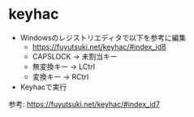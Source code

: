 # keyhac

- Windowsのレジストリエディタで以下を参考に編集
    - https://fuyutsuki.net/keyhac/#index_id8
    - CAPSLOCK -> 未割当キー
    - 無変換キー -> LCtrl
    - 変換キー -> RCtrl
- Keyhacで実行

参考: https://fuyutsuki.net/keyhac/#index_id7